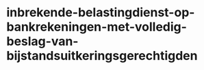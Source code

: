 # inbrekende-belastingdienst-op-bankrekeningen-met-volledig-beslag-van-bijstandsuitkeringsgerechtigden